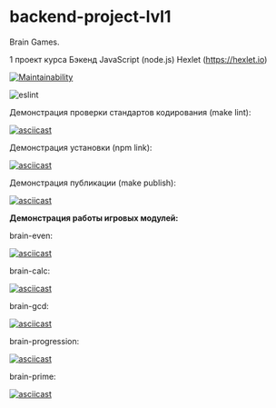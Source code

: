 # backend-project-lvl1
Brain Games.

1 проект курса Бэкенд JavaScript (node.js) Hexlet (https://hexlet.io)

[![Maintainability](https://api.codeclimate.com/v1/badges/f2f4e603ea388912fb0e/maintainability)](https://codeclimate.com/github/svezr/backend-project-lvl1/maintainability)

![eslint](https://github.com/svezr/backend-project-lvl1/workflows/make_lint/badge.svg)

Демонстрация проверки стандартов кодирования (make lint):

[![asciicast](https://asciinema.org/a/9aLTspoOi2OnCL4NPmBs72ZSj.svg)](https://asciinema.org/a/9aLTspoOi2OnCL4NPmBs72ZSj)

Демонстрация установки (npm link):

[![asciicast](https://asciinema.org/a/ugu1du1uyr8EDkyWPf8Lipy29.svg)](https://asciinema.org/a/ugu1du1uyr8EDkyWPf8Lipy29)

Демонстрация публикации (make publish):

[![asciicast](https://asciinema.org/a/uUGCyOOhw2nA0v6Zqy7L8STHg.svg)](https://asciinema.org/a/uUGCyOOhw2nA0v6Zqy7L8STHg)

**Демонстрация работы игровых модулей:**

brain-even:

[![asciicast](https://asciinema.org/a/vMUE1AlmKbZ2j89TNCsMIrZ41.svg)](https://asciinema.org/a/vMUE1AlmKbZ2j89TNCsMIrZ41)

brain-calc:

[![asciicast](https://asciinema.org/a/j9XgXobNBk241jS3Fvx0dZxoN.svg)](https://asciinema.org/a/j9XgXobNBk241jS3Fvx0dZxoN)

brain-gcd:

[![asciicast](https://asciinema.org/a/7uGhpNj9FvGdYoBUc2Gvm9gh3.svg)](https://asciinema.org/a/7uGhpNj9FvGdYoBUc2Gvm9gh3)

brain-progression:

[![asciicast](https://asciinema.org/a/CRvUXI4juxCVNFNEsY0n71J2A.svg)](https://asciinema.org/a/CRvUXI4juxCVNFNEsY0n71J2A)

brain-prime:

[![asciicast](https://asciinema.org/a/goSrvPf3PLsv7sJxW7Fhbed4u.svg)](https://asciinema.org/a/goSrvPf3PLsv7sJxW7Fhbed4u)
